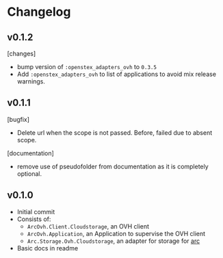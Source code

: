 # Changelog

## v0.1.2

[changes]
- bump version of `:openstex_adapters_ovh` to `0.3.5`
- Add `:openstex_adapters_ovh` to list of applications to avoid
mix release warnings.


## v0.1.1

[bugfix]
- Delete url when the scope is not passed. Before, failed due to absent scope.

[documentation]
- remove use of pseudofolder from documentation as it is
completely optional.


## v0.1.0

- Initial commit
- Consists of:
    - `ArcOvh.Client.Cloudstorage`, an OVH client
    - `ArcOvh.Application`, an Application to supervise the OVH client
    - `Arc.Storage.Ovh.Cloudstorage`, an adapter for storage for [arc](https://github.com/stavro/arc)
- Basic docs in readme